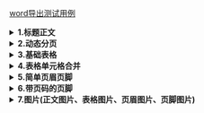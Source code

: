 [word导出测试用例](./src/test/java/cn/wisewe/docx4j/output/builder/document/DocumentExporterSpec.java)

<details>
<summary><b>1.标题正文</b></summary>

##### 效果

> # 标题一
> ## 标题二
> ### 标题三
> #### 标题五
> ##### 标题七
> ###### 标题九
> 这是正文这是正文这是正文这是正文这是正文这是正文这是正文这是正文</p>


> 说明：支持以上标题样式直接设定，其他标题样式可通过style方法自定义样式设定。

##### 代码

```java
public void simple() throws IOException {
    DocumentExporter.create()
        .headingParagraph("标题一", ParagraphStyle.HEADING_1)
        .headingParagraph("标题二", ParagraphStyle.HEADING_2)
        .headingParagraph("标题三", ParagraphStyle.HEADING_3)
        .headingParagraph("标题五", ParagraphStyle.HEADING_5)
        .headingParagraph("标题七", ParagraphStyle.HEADING_7)
        .headingParagraph("标题九", ParagraphStyle.HEADING_9)
        .textParagraph("这是正文这是正文这是正文这是正文这是正文这是正文这是正文这是正文")
        .writeTo(new FileOutputStream(FileUtil.brotherPath(DocumentExporterSpec.class, "simple.docx")));
}
```

</details>

<details>
<summary><b>2.动态分页</b></summary>

##### 效果

<blockquote>
 在本段落后面手动添加个分页符

 ……分页符……(Word中的分页效果)

 多个文档之间自动添加分页符

 <h6 style="text-align: center;">张三个人信息</h6>
 <table>
 	<thead>
 		<tr>
 			<th> <strong>姓名</strong> </th>
 			<th> <strong>年龄</strong> </th>
 			<th> <strong>性别</strong> </th>
 		</tr>
 	</thead>
 	<tbody>
 		<tr>
 			<td> 张三 </td>
 			<td> 26 </td>
 			<td> 女 </td>
 		</tr>
 	</tbody>
 </table>
 ……分页符……(Word中的分页效果)

 <h6 style="text-align: center;">李四个人信息</h6>
 <table>
 	<thead>
 		<tr>
 			<th> <strong>姓名</strong> </th>
 			<th> <strong>年龄</strong> </th>
 			<th> <strong>性别</strong> </th>
 		</tr>
 	</thead>
 	<tbody>
 		<tr>
 			<td> 李四 </td>
 			<td> 50 </td>
 			<td> 男 </td>
 		</tr>
 	</tbody>
 </table>
 ……分页符……(Word中的分页效果)
 ……若干页
</blockquote>

<blockquote>
说明：添加多个文档时，每个文档之间自动添加分页符。
</blockquote>


<h5>代码</h5>

```java
public void breakPage() throws FileNotFoundException {
	List<Person> people = SpecDataFactory.tableData();
	DocumentExporter.create()
		.textParagraph("在本段落后面手动添加个分页符")
		// 手动添加分页符
		.pageBreak()
		.textParagraph("多个文档之间自动添加分页符")
		// 多个文档之间 自动添加分页符
		.documents(people, (it, d) ->
			// 分页文档
			d.headingParagraph(it.getName() + "个人信息", ParagraphStyle.SUB_HEADING)
				.table(2, 3, t ->
					t.row(r -> r.headCells("姓名", "年龄", "性别"))
						.row(r -> r.dataCells(it::getName, it::getAge, it::getSex))
				)
		)
		.writeTo(new FileOutputStream(FileUtil.brotherPath(DocumentExporterSpec.class, "break-page.docx")));
}
```

</details>

<details>
<summary><b>3.基础表格</b></summary>
<h5>效果</h5>

<blockquote>
<h6 style="text-align: center;">教职工列表</h6>
<table>
	<thead>
		<tr>
			<th> <strong>姓名</strong> </th>
			<th> <strong>年龄</strong> </th>
			<th> <strong>性别</strong> </th>
		</tr>
	</thead>
	<tbody>
		<tr>
			<td> 张三 </td>
			<td> 26 </td>
			<td> 女 </td>
		</tr>
		<tr>
			<td> 李四 </td>
			<td> 50 </td>
			<td> 男 </td>
		</tr>
		<tr>
			<td> 王五 </td>
			<td> 18 </td>
			<td> 女 </td>
		</tr>
		<tr>
			<td> 赵六 </td>
			<td> 2 </td>
			<td> 女 </td>
		</tr>
		<tr>
			<td> 燕七 </td>
			<td> 80 </td>
			<td> 男 </td>
		</tr>
	</tbody>
</table>
</blockquote>

<h5>代码</h5>

```java
public void table() throws FileNotFoundException {
    List<Person> people = SpecDataFactory.tableData();
    DocumentExporter.create()
         // 添加副标题
        .headingParagraph("教职工列表", ParagraphStyle.SUB_HEADING)
        // 添加表格，需要指定表格行数及列数
        .table(people.size() + 1, 3, t ->
               // 表头行会自动加粗
               t.row(r -> r.headCells("姓名", "年龄", "性别"))
               // 数据行正常
               .rows(people, (p, r) -> r.dataCells(p::getName, p::getAge, p::getSex))
              )
        .writeTo(new FileOutputStream(FileUtil.brotherPath(DocumentExporterSpec.class, "table.docx")));
}
```

</details>

<details>
<summary><b>4.表格单元格合并</b></summary>
<h5>效果</h5>

<blockquote>
<h6 style="text-align: center;">教职工列表</h6>
<table>
	<tr>
	    <th rowspan = "2">姓名</th>
	    <th colspan="2" >其他信息</th>
	</tr >
    <tr >
	    <th>年龄</th>
        <th>性别</th>
	</tr>
	<tr >
	    <td>张三</td>
	    <td>26</td>
	    <td rowspan = "3">女</td>
	</tr>
	<tr >
	    <td>王五</td>
	    <td>18</td>
	</tr>
	<tr >
	    <td>赵六</td>
	    <td>2</td>
	</tr>
	<tr >
	    <td>李四</td>
	    <td>50</td>
	    <td rowspan = "2">男</td>
	</tr>
	<tr >
	    <td>燕七</td>
	    <td>80</td>
	</tr>
</table>
</blockquote>

<blockquote>注意：合并处理性别列模拟sql分组，<b>不保证列表数据顺序</b></blockquote>

<h5>代码</h5>

```java
public void mergeTable() throws FileNotFoundException {
    List<Person> people = SpecDataFactory.tableData();
    // 将数据按照性别分组 合并处理性别列 模拟sql分组 但不保证列表数据顺序
    Map<String, List<Person>> groupBySex = people.stream().collect(Collectors.groupingBy(Person::getSex));
    DocumentExporter.create()
        .headingParagraph("教职工列表", ParagraphStyle.SUB_HEADING)
        // 需要指定表格行数及列数
        .table(people.size() + 2, 3, t -> {
            // 表头行列合并
            t.row(r -> r.cell(c -> c.boldText("姓名").rowspan(2)).cell(c -> c.boldText("其他信息").colspan(2)))
                // 合并行的数据需要补全
                .row(r -> r.headCells("姓名", "年龄", "性别"));
            groupBySex.forEach((key, value) -> {
                AtomicBoolean merged = new AtomicBoolean();
                int rowspan = value.size();
                t.rows(value, (it, r) ->
                       r.dataCells(it::getName, it::getAge)
                       .cell(c -> {
                           c.text(it::getSex);
                           // 行合并一次
                           if (!merged.get()) {
                               merged.set(true);
                               c.rowspan(rowspan);
                           }
                       })
                      );
            });
        })
        .writeTo(new FileOutputStream(FileUtil.brotherPath(DocumentExporterSpec.class, "merge-table.docx")));
}
```

</details>

<details>
<summary><b>5.简单页眉页脚</b></summary>
<h5>效果</h5>

<blockquote>
<p style="margin-bottom: 30px;"> 我是页眉</p>
<h1>标题一</h1>
<p>这是正文这是正文这是正文这是正文这是正文这是正文这是正文这是正文</p>
<p style="margin-top: 100px;"> 我是页脚</p>
</blockquote>

<blockquote>说明：页眉页脚样式是左对齐，若有多页则每页均有页眉页脚。</blockquote>

<h5>代码</h5>

```java
public void simpleHeaderAndFooter() throws FileNotFoundException {
    DocumentExporter.create()
        .headingParagraph("标题一", ParagraphStyle.HEADING_1)
        .textParagraph("这是正文这是正文这是正文这是正文这是正文这是正文这是正文这是正文")
        .header("我是页眉")
        .footer("我是页脚")
        .writeTo(
        new FileOutputStream(FileUtil.brotherPath(DocumentExporterSpec.class, "simple-header-foote1r.docx"))
    );
}
```

</details>

<details>
<summary><b>6.带页码的页脚</b></summary>
<h5>效果</h5>

<blockquote>
<p style="margin-bottom: 30px; text-align: center;"> 某公司职工信息</p>
<h6 style="text-align: center;">张三个人信息</h6>
<table>
	<thead>
		<tr>
			<th> <strong>姓名</strong> </th>
			<th> <strong>年龄</strong> </th>
			<th> <strong>性别</strong> </th>
		</tr>
	</thead>
	<tbody>
		<tr>
			<td> 张三 </td>
			<td> 26 </td>
			<td> 女 </td>
		</tr>
	</tbody>
</table>
<p>……分页符……（Word中的分页效果）</p>
<p style="margin-top: 100px;  text-align: center;"> 第1页/共5页</p>
<p style="margin-bottom: 30px; text-align: center;"> 某公司职工信息</p>
<h6 style="text-align: center;">李四个人信息</h6>
<table>
	<thead>
		<tr>
			<th> <strong>姓名</strong> </th>
			<th> <strong>年龄</strong> </th>
			<th> <strong>性别</strong> </th>
		</tr>
	</thead>
	<tbody>
		<tr>
			<td> 李四 </td>
			<td> 50 </td>
			<td> 男 </td>
		</tr>
	</tbody>
</table>
<p>……分页符……（Word中的分页效果）</p>
<p style="margin-top: 100px;  text-align: center;">第2页/共5页</p>
……这儿共 5 页
</blockquote>

<h5>代码</h5>

```java
public void complexHeaderAndFooter() throws FileNotFoundException {
	List<Person> people = SpecDataFactory.tableData();
	DocumentExporter.create()
		// 多个文档 自动添加分页符
		.documents(people, (it, d) ->
			// 分页文档
			d.headingParagraph(it.getName() + "个人信息", ParagraphStyle.SUB_HEADING)
				.table(2, 3, t ->
					t.row(r -> r.headCells("姓名", "年龄", "性别"))
						.row(r -> r.dataCells(it::getName, it::getAge, it::getSex))
				)
		)
		.header(HeaderFooterType.DEFAULT, h -> h.text("某公司职工信息"))
		.footer(HeaderFooterType.DEFAULT, f -> f.page("第", "页/共", "页"))
		.writeTo(new FileOutputStream(FileUtil.brotherPath(this.getClass(), "complex-header-footer.docx")));
}
```

</details>

<details>
<summary><b>7.图片(正文图片、表格图片、页眉图片、页脚图片)</b></summary>
<h5>效果</h5>

<blockquote>
<p style="margin-bottom: 30px;"> 我是页眉图片
<img src="./src/test/resources/b.png" style="width: 30px; height: 30px; margin-left: 0px;" />
</p>
<h3 style="text-align: center;">教职工列表</h3>
	<table>
		<thead>
			<tr>
				<th><strong>姓名</strong></th>
				<th><strong>年龄</strong></th>
				<th><strong>性别</strong></th>
				<th><strong>图片</strong></th>
				<th><strong>文字图片</strong></th>
			</tr>
		</thead>
		<tbody>
			<tr>
				<td>张三</td>
				<td>26</td>
				<td>女</td>
				<td><img src="./src/test/resources/c.gif" style="width: 50px; height: 50px;" /></td>
				<td>我是单元格图片 <br> <img src="./src/test/resources/c.gif" style="width: 50px; height: 50px;" /></td>
			</tr>
			<tr>
				<td>李四</td>
				<td>50</td>
				<td>男</td>
				<td><img src="./src/test/resources/c.gif" style="width: 50px; height: 50px;" /></td>
				<td>我是单元格图片 <br> <img src="./src/test/resources/c.gif" style="width: 50px; height: 50px;" /></td>
			</tr>
			<tr>
				<td>王五</td>
				<td>18</td>
				<td>女</td>
				<td><img src="./src/test/resources/c.gif" style="width: 50px; height: 50px;" /></td>
				<td>我是单元格图片 <br> <img src="./src/test/resources/c.gif" style="width: 50px; height: 50px;" /></td>
			</tr>
			<tr>
				<td>赵六</td>
				<td>2</td>
				<td>女</td>
				<td><img src="./src/test/resources/c.gif" style="width: 50px; height: 50px;" /></td>
				<td>我是单元格图片 <br> <img src="./src/test/resources/c.gif" style="width: 50px; height: 50px;" /></td>
			</tr>
			<tr>
				<td>燕七</td>
				<td>80</td>
				<td>男</td>
				<td><img src="./src/test/resources/c.gif" style="width: 50px; height: 50px;" /></td>
				<td>我是单元格图片 <br> <img src="./src/test/resources/c.gif" style="width: 50px; height: 50px;" /></td>
			</tr>
		</tbody>
	</table>
	<p>我是正文图片</p>
	<img src="./src/test/resources/c.gif" />
	<p style="margin-bottom: 30px; margin-top: 100px;"> 我是页脚图片
	<img src="./src/test/resources/b.png" style="width: 30px; height: 30px; margin-left: 0px;" />
	</p>
</blockquote>

<blockquote>说明：支持 gif、jpg、.png、.bmp图片格式，可在<b>段落</b>、<b>表格单元格</b>、<b>页眉</b>、<b>页脚</b>添加图片</blockquote>

<h5>代码</h5>

```java
public void picture() throws FileNotFoundException {
    List<Person> people = SpecDataFactory.tableData();
    DocumentExporter.create()
        .headingParagraph("教职工列表", ParagraphStyle.SUB_HEADING)
        // 需要指定表格行数及列数
        .table(people.size() + 1, 5, t ->
               // 表头行会自动加粗
               t.row(r -> r.headCells("姓名", "年龄", "性别", "图片", "文字图片"))
               // 数据行正常
               .rows(people, (p, r) ->
                     r.dataCells(p::getName, p::getAge, p::getSex)
                     // 表格单元格内添加图片
                     .pictureCell(new File(FileUtil.brotherPath(DocumentExporterSpec.class, "c.gif")), 20, 20)
                     .cell(c ->
                           c.text("我是单元格图片")
                           .pictureParagraph(
                               new File(FileUtil.brotherPath(DocumentExporterSpec.class, "c.gif")),
                               20,
                               20
                           )
                          )
                    )
              )
        // 段落图片
        .textParagraph("我是正文图片")
        .pictureParagraph(new File(FileUtil.brotherPath(DocumentExporterSpec.class, "c.gif")), 400, 150)
        // 页眉图片
        .header(HeaderFooterType.DEFAULT, h ->
                h.textParagraph("我是页眉图片")
                .pictureParagraph(new File(FileUtil.brotherPath(DocumentExporterSpec.class, "b.png")), 20, 20)
               )
        // 页脚图片
        .footer(HeaderFooterType.DEFAULT, f ->
                f.textParagraph("我是页脚图片")
                .pictureParagraph(new File(FileUtil.brotherPath(DocumentExporterSpec.class, "b.png")), 20, 20)
               )
        .writeTo(new FileOutputStream(FileUtil.brotherPath(DocumentExporterSpec.class, "picture.docx")));
}
```

</details>
